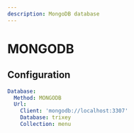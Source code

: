 ```yaml
---
description: MongoDB database
---
```


# MONGODB

## Configuration

```yaml
Database:
  Method: MONGODB
  Url:
    Client: 'mongodb://localhost:3307'
    Database: trixey
    Collection: menu
```